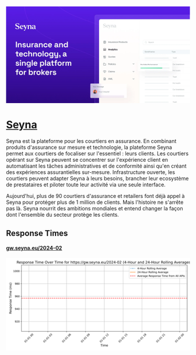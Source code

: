 [![Visit Seyna](imagePreview.webp)](https://seyna.eu)

# [Seyna](https://seyna.eu)

Seyna est la plateforme pour les courtiers en assurance. En combinant produits d'assurance sur mesure et technologie, la plateforme Seyna permet aux courtiers de focaliser sur l'essentiel : leurs clients. Les courtiers opérant sur Seyna peuvent se concentrer sur l'expérience client en automatisant les tâches administratives et de conformité ainsi qu'en créant des expériences assurantielles sur-mesure. Infrastructure ouverte, les courtiers peuvent adapter Seyna à leurs besoins, brancher leur ecosystème de prestataires et piloter toute leur activité via une seule interface.

Aujourd'hui, plus de 90 courtiers d'assurance et retailers font déjà appel à Seyna pour protéger plus de 1 million de clients. Mais l'histoire ne s'arrête pas là. Seyna nourrit des ambitions mondiales et entend changer la façon dont l'ensemble du secteur protège les clients.

## Response Times

#### [gw.seyna.eu/2024-02](https://gw.seyna.eu/2024-02)

![gw.seyna.eu/2024-02](response-time-charts/67772e7365796e612e65752f323032342d3032.svg)
